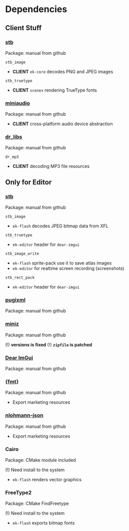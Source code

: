 # Dependencies

## Client Stuff

### [stb](https://github.com/nothings/stb)

Package: manual from github

`stb_image`

- **CLIENT** `ek-core` decodes PNG and JPEG images

`stb_truetype`

- **CLIENT** `scenex` rendering TrueType fonts

### [miniaudio](https://github.com/mackron/miniaudio)

Package: manual from github

- **CLIENT** cross-platform audio device abstraction

### [dr_libs](https://github.com/mackron/dr_libs)

Package: manual from github

`dr_mp3`

- **CLIENT** decoding MP3 file resources

## Only for Editor

### [stb](https://github.com/nothings/stb)

Package: manual from github

`stb_image`

- `ek-flash` decodes JPEG bitmap data from XFL

`stb_truetype`

- `ek-editor` header for `dear-imgui`

`stb_image_write`

- `ek-flash` sprite-pack use it to save atlas images
- `ek-editor` for realtime screen recording (screenshots)

`stb_rect_pack`

- `ek-editor` header for `dear-imgui`

### [pugixml](https://github.com/zeux/pugixml)

Package: manual from github

### [miniz](https://github.com/richgel999/miniz)

Package: manual from github

(!) **versions is fixed**
(!) **`zipfile` is patched**

### [Dear ImGui](https://github.com/ocornut/imgui)

Package: manual from github

### [{fmt}](https://github.com/fmtlib/fmt)

Package: manual from github

- Export marketing resources

### [nlohmann-json](https://github.com/nlohmann/json)

Package: manual from github

- Export marketing resources

### Cairo

Package: CMake module included

(!) Need install to the system

- `ek-flash` renders vector graphics

### FreeType2

Package: CMake FindFreetype

(!) Need install to the system

- `ek-flash` exports bitmap fonts